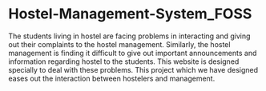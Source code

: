 # Hostel-Management-System_FOSS
The students living in hostel are facing problems in interacting and giving out their complaints to the hostel management. Similarly, the hostel management is finding it difficult to give out important announcements and information regarding hostel to the students. This website is designed specially to deal with these problems. This project which we have designed eases out the interaction between hostelers and management.
